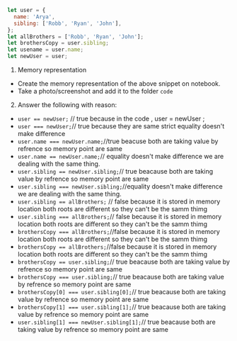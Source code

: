 ```js
let user = {
  name: 'Arya',
  sibling: ['Robb', 'Ryan', 'John'],
};
let allBrothers = ['Robb', 'Ryan', 'John'];
let brothersCopy = user.sibling;
let usename = user.name;
let newUser = user;
```

1. Memory representation

- Create the memory representation of the above snippet on notebook.
- Take a photo/screenshot and add it to the folder `code`

<!-- To add this image here use ![name](./hello.jpg) -->

2. Answer the following with reason:

- `user == newUser;` // true because in the code , user = newUser ;
- `user === newUser;`// true because they are same strict equality doesn't make difference
- `user.name === newUser.name;`//true beacuse both are taking value by refrence so memory point are same
- `user.name == newUser.name;`// equality doesn't make difference we are dealing with the same thing.
- `user.sibling == newUser.sibling;`// true beacause both are taking value by refrence so memory point are same
- `user.sibling === newUser.sibling;`//equality doesn't make difference we are dealing with the same thing.
- `user.sibling == allBrothers;` // false because it is stored in memory location both roots are different so they can't be the samm thimg 
- `user.sibling === allBrothers;`// false because it is stored in memory location both roots are different so they can't be the samm thimg 
- `brothersCopy === allBrothers;`//false because it is stored in memory location both roots are different so they can't be the samm thimg 
- `brothersCopy == allBrothers;`//false because it is stored in memory location both roots are different so they can't be the samm thimg 
- `brothersCopy == user.sibling;`// true beacause both are taking value by refrence so memory point are same
- `brothersCopy === user.sibling;`// true beacause both are taking value by refrence so memory point are same
- `brothersCopy[0] === user.sibling[0];`// true beacause both are taking value by refrence so memory point are same
- `brothersCopy[1] === user.sibling[1];`// true beacause both are taking value by refrence so memory point are same
- `user.sibling[1] === newUser.sibling[1];`// true beacause both are taking value by refrence so memory point are same
